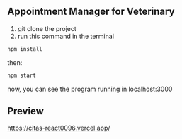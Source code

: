 ## Appointment Manager for Veterinary

1. git clone the project
2. run this command in the terminal
```js
npm install
```
then: 
```js
npm start
```
now, you can see the program running in localhost:3000

## Preview
https://citas-react0096.vercel.app/
